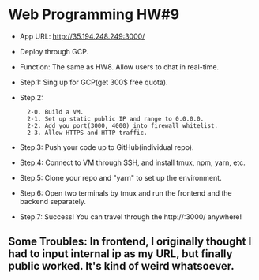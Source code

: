 # Web Programming HW#9

- App URL: http://35.194.248.249:3000/

- Deploy through GCP.

- Function: The same as HW8. Allow users to chat in real-time. 

- Step.1: Sing up for GCP(get 300$ free quota).

- Step.2: 

		2-0. Build a VM.
		2-1. Set up static public IP and range to 0.0.0.0.
		2-2. Add you port(3000, 4000) into firewall whitelist.
		2-3. Allow HTTPS and HTTP traffic.

- Step.3: Push your code up to GitHub(individual repo).

- Step.4: Connect to VM through SSH, and install tmux, npm, yarn, etc.

- Step.5: Clone your repo and "yarn" to set up the environment.

- Step.6: Open two terminals by tmux and run the frontend and the backend separately.

- Step.7: Success! You can travel through the http://<publicIP>:3000/ anywhere!


Some Troubles: In frontend, I originally thought I had to input internal ip as my URL, but finally public worked. It's kind of weird whatsoever.
---

